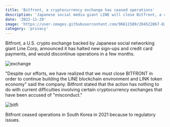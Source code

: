 ```yaml
---
title: 'Bitfront, a cryptocurrency exchange has ceased operations'
description: 'Japanese social media giant LINE will close Bitfront, a cryptocurrency exchange that was created in 2020'
date: '2022-11-29'
image: 'https://user-images.githubusercontent.com/96611589/204522867-82319ef7-0c0c-44c4-8df6-6579bdf47d42.jpg'
category: 'privacy'
---
```



Bitfront, a U.S. crypto exchange backed by Japanese social networking giant Line Corp, announced it has halted new sign-ups and credit card payments, and would discontinue operations in a few months.


![exchange](https://user-images.githubusercontent.com/96611589/204523985-c0a837b8-96d0-444c-aaeb-8009883a5b44.jpg)

 
"Despite our efforts, we have realized that we must close BITFRONT in order to continue building the LINE blockchain environment and LINK token economy" said the company. Bitfront stated that the action has nothing to do with current difficulties involving certain cryptocurrency exchanges that have been accused of "misconduct."


![bitfi](https://user-images.githubusercontent.com/96611589/204525023-19d79e8e-8ce5-47a0-9e13-407e5075aa3f.png)

Bitfront ceased operations in South Korea in 2021 because to regulatory issues.
